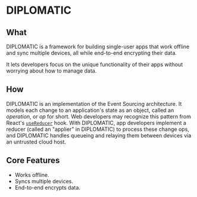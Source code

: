 # DIPLOMATIC

## What

DIPLOMATIC is a framework for building single-user apps that work offline and sync multiple devices, all while end-to-end encrypting their data.

It lets developers focus on the unique functionality of their apps without worrying about how to manage data.

## How

DIPLOMATIC is an implementation of the Event Sourcing architecture. It models each change to an application's state as an object, called an *operation*, or *op* for short. Web developers may recognize this pattern from React's [`useReducer`](https://react.dev/learn/extracting-state-logic-into-a-reducer) hook. With DIPLOMATIC, app developers implement a reducer (called an "applier" in DIPLOMATIC) to process these change ops, and DIPLOMATIC handles queueing and relaying them between devices via an untrusted cloud host.

## Core Features

- Works offline.
- Syncs multiple devices.
- End-to-end encrypts data.
